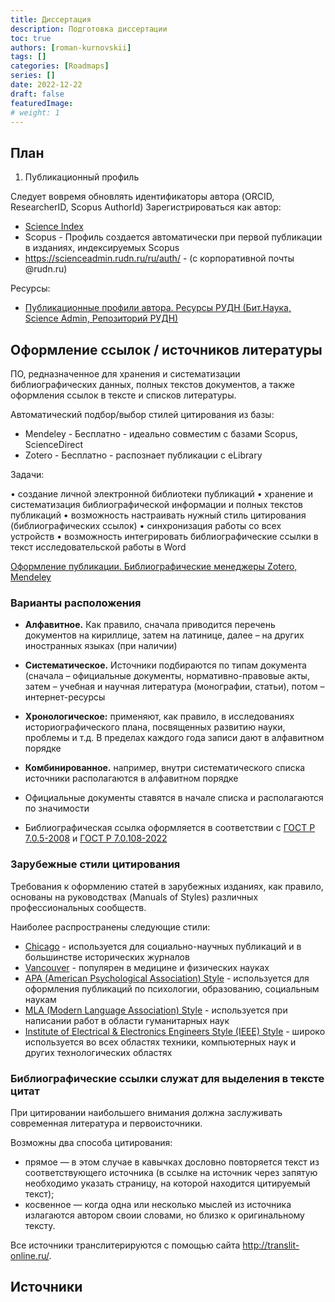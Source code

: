 ```yaml
---
title: Диссертация
description: Подготовка диссертации
toc: true
authors: [roman-kurnovskii]
tags: []
categories: [Roadmaps]
series: []
date: 2022-12-22
draft: false
featuredImage:
# weight: 1
---
```



## План

1. Публикационный профиль

Следует вовремя обновлять идентификаторы автора (ORCID, ResearcherID, Scopus AuthorId)
Зарегистрироваться как автор:
- [Science Index](https://www.elibrary.ru/defaultx.asp)
- Scopus - Профиль создается автоматически при первой публикации в изданиях, индексируемых Scopus
- https://scienceadmin.rudn.ru/ru/auth/ - (с корпоративной почты @rudn.ru)

Ресурсы:
- [Публикационные профили автора. Ресурсы РУДН (Бит.Наука, Science Admin, Репозиторий РУДН)](https://esystem.rudn.ru/pluginfile.php/1402513/mod_resource/content/3/_%D0%9B%D0%B5%D0%BA%D1%86%D0%B8%D1%8F%208%20%D0%9F%D1%83%D0%B1%D0%BB%D0%B8%D0%BA%D0%B0%D1%86.%20%D0%BF%D1%80%D0%BE%D1%84%D0%B8%D0%BB%D1%8C%20%D0%B0%D0%B2%D1%82%D0%BE%D1%80%D0%B0.%20%D0%A0%D0%98%D0%9D%D0%A6.%20%D0%A0%D0%B5%D1%81%D1%83%D1%80%D1%81%D1%8B%20%D0%A0%D0%A3%D0%94%D0%9D%20%281%29.pdf)

## Оформление ссылок / источников литературы

ПО, редназначенное для хранения и систематизации библиографических данных, полных текстов документов, а также оформления ссылок в тексте и списков литературы.

Автоматический подбор/выбор стилей цитирования из базы:
- Mendeley - Бесплатно - идеально совместим с базами Scopus, ScienceDirect
- Zotero - Бесплатно - раcпознает публикации с eLibrary

Задачи:

• создание личной электронной библиотеки публикаций
• хранение и систематизация библиографической информации и полных текстов публикаций
• возможность настраивать нужный стиль цитирования (библиографических ссылок)
• синхронизация работы со всех устройств
• возможность интегрировать библиографические ссылки в текст исследовательской работы в Word

[Оформление публикации. Библиографические менеджеры Zotero, Mendeley](https://esystem.rudn.ru/pluginfile.php/1402512/mod_resource/content/5/%D0%9B%D0%B5%D0%BA%D1%86%D0%B8%D1%8F%207%20%D0%9E%D1%84%D0%BE%D1%80%D0%BC%D0%BB%D0%B5%D0%BD%D0%B8%D0%B5%20%D0%BF%D1%83%D0%B1%D0%BB%D0%B8%D0%BA%D0%B0%D1%86%D0%B8%D0%B8.pdf)
### Варианты расположения

- **Алфавитное.** Как правило, сначала приводится перечень документов на кириллице, затем на латинице, далее – на других иностранных языках (при наличии)

- **Систематическое.** Источники подбираются по типам документа (сначала – официальные документы, нормативно-правовые акты, затем – учебная и научная литература (монографии, статьи), потом – интернет-ресурсы

- **Хронологическое:** применяют, как правило, в исследованиях историографического плана, посвященных развитию науки, проблемы и т.д. В пределах каждого года записи дают в алфавитном порядке

- **Комбинированное.** например, внутри систематического списка источники располагаются в алфавитном порядке

- Официальные документы ставятся в начале списка и располагаются по значимости
- Библиографическая ссылка оформляется в соответствии с [ГОСТ Р 7.0.5-2008](http://protect.gost.ru/document.aspx?control=7&id=173511) и [ГОСТ Р 7.0.108-2022](https://protect.gost.ru/document1.aspx?control=31&baseC=6&page=0&month=1&year=-1&search=%D0%B3%D0%BE%D1%81%D1%82%20%D0%A0%207.0.108&id=244975)

### Зарубежные стили цитирования

Требования к оформлению статей в зарубежных изданиях, как правило, основаны
на руководствах (Manuals of Styles) различных профессиональных сообществ.

Наиболее распространены следующие стили:

- [Chicago](https://www.chicagomanualofstyle.org/home.html) - используется для социально-научных публикаций и в большинстве исторических журналов
- [Vancouver](https://rassep.ru/academy/biblioteka/106597/) - популярен в медицине и физических науках
- [APA (American Psychological Association) Style](https://apastyle.apa.org/style-grammar-guidelines/citations/appropriate-citation) - используется для оформления публикаций по психологии, образованию, социальным наукам
- [MLA (Modern Language Association) Style](https://style.mla.org/works-cited/citations-by-format/) - используется при написании работ в области гуманитарных наук
- [Institute of Electrical & Electronics Engineers Style (IEEE) Style](https://www.ieee.org/content/dam/ieee-org/ieee/web/org/conferences/style_references_manual.pdf) - широко используется во всех областях техники, компьютерных наук и других технологических областях

### Библиографические ссылки служат для выделения в тексте цитат

При цитировании наибольшего внимания должна заслуживать современная
литература и первоисточники.

Возможны два способа цитирования:

- прямое — в этом случае в кавычках дословно повторяется текст из
соответствующего источника (в ссылке на источник через запятую необходимо
указать страницу, на которой находится цитируемый текст);
- косвенное — когда одна или несколько мыслей из источника излагаются автором
своии словами, но близко к оригинальному тексту.


Все источники транслитерируются с помощью сайта http://translit-online.ru/.

## Источники

